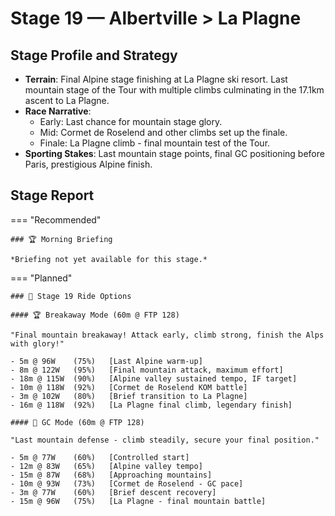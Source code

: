 # Stage 19 — Albertville > La Plagne

## Stage Profile and Strategy

- **Terrain**: Final Alpine stage finishing at La Plagne ski resort. Last mountain stage of the Tour with multiple climbs culminating in the 17.1km ascent to La Plagne.
- **Race Narrative**:
	- Early: Last chance for mountain stage glory.
	- Mid: Cormet de Roselend and other climbs set up the finale.
	- Finale: La Plagne climb - final mountain test of the Tour.
- **Sporting Stakes**: Last mountain stage points, final GC positioning before Paris, prestigious Alpine finish.

## Stage Report

=== "Recommended"

	### 🏆 Morning Briefing

	*Briefing not yet available for this stage.*

=== "Planned"

	### 🚴 Stage 19 Ride Options

	#### 🏆 Breakaway Mode (60m @ FTP 128)
	
	"Final mountain breakaway! Attack early, climb strong, finish the Alps with glory!"

	- 5m @ 96W    (75%)   [Last Alpine warm-up]
	- 8m @ 122W   (95%)   [Final mountain attack, maximum effort]
	- 18m @ 115W  (90%)   [Alpine valley sustained tempo, IF target]
	- 10m @ 118W  (92%)   [Cormet de Roselend KOM battle]
	- 3m @ 102W   (80%)   [Brief transition to La Plagne]
	- 16m @ 118W  (92%)   [La Plagne final climb, legendary finish]
	
	#### 🦺 GC Mode (60m @ FTP 128)

	"Last mountain defense - climb steadily, secure your final position."

	- 5m @ 77W    (60%)   [Controlled start]
	- 12m @ 83W   (65%)   [Alpine valley tempo]
	- 15m @ 87W   (68%)   [Approaching mountains]
	- 10m @ 93W   (73%)   [Cormet de Roselend - GC pace]
	- 3m @ 77W    (60%)   [Brief descent recovery]
	- 15m @ 96W   (75%)   [La Plagne - final mountain battle]
